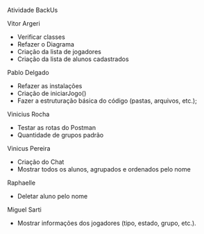 Atividade BackUs

Vitor Argeri
- Verificar classes
- Refazer o Diagrama
- Criação da lista de jogadores
- Criação da lista de alunos cadastrados

Pablo Delgado
- Refazer as instalações
- Criação de iniciarJogo()
- Fazer a estruturação básica do código (pastas, arquivos, etc.);

Vinicius Rocha
- Testar as rotas do Postman
- Quantidade de grupos padrão

Vinicus Pereira
- Criação do Chat
- Mostrar todos os alunos, agrupados e ordenados pelo nome

Raphaelle
- Deletar aluno pelo nome

Miguel Sarti
- Mostrar informações dos jogadores (tipo, estado, grupo, etc.).  

